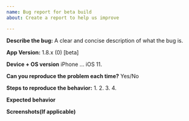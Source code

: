 ```yaml
---
name: Bug report for beta build
about: Create a report to help us improve

---
```


**Describe the bug:**
A clear and concise description of what the bug is.

**App Version:**
1.8.x (0) [beta]

**Device + OS version**
iPhone ...  iOS 11.

**Can you reproduce the problem each time?**
Yes/No

**Steps to reproduce the behavior:**
1. 
2.
3. 
4. 

**Expected behavior**



**Screenshots(If applicable)**
